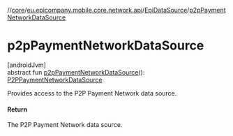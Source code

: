 //[core](../../../index.md)/[eu.epicompany.mobile.core.network.api](../index.md)/[EpiDataSource](index.md)/[p2pPaymentNetworkDataSource](p2p-payment-network-data-source.md)

# p2pPaymentNetworkDataSource

[androidJvm]\
abstract fun [p2pPaymentNetworkDataSource](p2p-payment-network-data-source.md)(): [P2PPaymentNetworkDataSource](../../eu.epicompany.mobile.core.network.datasource/-p2-p-payment-network-data-source/index.md)

Provides access to the P2P Payment Network data source.

#### Return

The P2P Payment Network data source.
